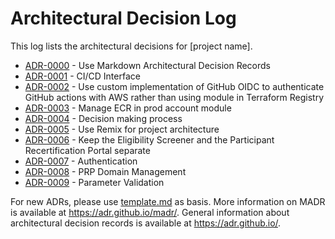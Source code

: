 # Architectural Decision Log

This log lists the architectural decisions for [project name].

<!-- adrlog -- Regenerate the content by using "adr-log -i index.md -e template.md". You can install it via "npm install -g adr-log" -->

* [ADR-0000](0000-use-markdown-architectural-decision-records.md) - Use Markdown Architectural Decision Records
* [ADR-0001](0001-ci-cd-interface.md) - CI/CD Interface
* [ADR-0002](0002-use-custom-implementation-of-github-oidc.md) - Use custom implementation of GitHub OIDC to authenticate GitHub actions with AWS rather than using module in Terraform Registry
* [ADR-0003](0003-manage-ecr-in-prod-account-module.md) - Manage ECR in prod account module
* [ADR-0004](0004-decision-making.md) - Decision making process
* [ADR-0005](0005-use-remix-for-project-architecture.md) - Use Remix for project architecture
* [ADR-0006](0006-keep-eligibility-screener-and-recert-portal-separate.md) - Keep the Eligibility Screener and the Participant Recertification Portal separate
* [ADR-0007](0007-authentication.md) - Authentication
* [ADR-0008](0008-domain-management.md) - PRP Domain Management
* [ADR-0009](0009-parameter-validation.md) - Parameter Validation

<!-- adrlogstop -->

For new ADRs, please use [template.md](template.md) as basis.
More information on MADR is available at <https://adr.github.io/madr/>.
General information about architectural decision records is available at <https://adr.github.io/>.

